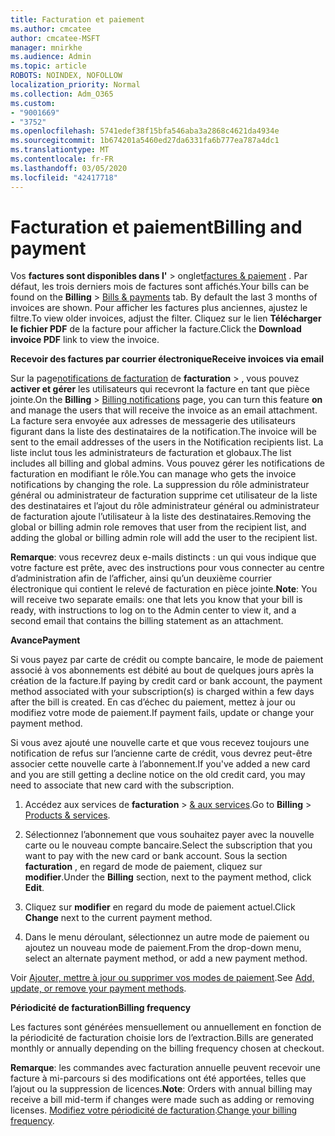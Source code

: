 ```yaml
---
title: Facturation et paiement
ms.author: cmcatee
author: cmcatee-MSFT
manager: mnirkhe
ms.audience: Admin
ms.topic: article
ROBOTS: NOINDEX, NOFOLLOW
localization_priority: Normal
ms.collection: Adm_O365
ms.custom:
- "9001669"
- "3752"
ms.openlocfilehash: 5741edef38f15bfa546aba3a2868c4621da4934e
ms.sourcegitcommit: 1b674201a5460ed27da6331fa6b777ea787a4dc1
ms.translationtype: MT
ms.contentlocale: fr-FR
ms.lasthandoff: 03/05/2020
ms.locfileid: "42417718"
---
```

# <a name="billing-and-payment"></a><span data-ttu-id="a6e54-102">Facturation et paiement</span><span class="sxs-lookup"><span data-stu-id="a6e54-102">Billing and payment</span></span>

<span data-ttu-id="a6e54-103">Vos **factures sont disponibles dans l'** > onglet[factures & paiement](https://go.microsoft.com/fwlink/p/?linkid=848039) .  Par défaut, les trois derniers mois de factures sont affichés.</span><span class="sxs-lookup"><span data-stu-id="a6e54-103">Your bills can be found on the **Billing** > [Bills & payments](https://go.microsoft.com/fwlink/p/?linkid=848039) tab.  By default the last 3 months of invoices are shown.</span></span>  <span data-ttu-id="a6e54-104">Pour afficher les factures plus anciennes, ajustez le filtre.</span><span class="sxs-lookup"><span data-stu-id="a6e54-104">To view older invoices, adjust the filter.</span></span>  <span data-ttu-id="a6e54-105">Cliquez sur le lien **Télécharger le fichier PDF** de la facture pour afficher la facture.</span><span class="sxs-lookup"><span data-stu-id="a6e54-105">Click the **Download invoice PDF** link to view the invoice.</span></span>

<span data-ttu-id="a6e54-106">**Recevoir des factures par courrier électronique**</span><span class="sxs-lookup"><span data-stu-id="a6e54-106">**Receive invoices via email**</span></span>

<span data-ttu-id="a6e54-107">Sur la page[notifications de facturation](https://go.microsoft.com/fwlink/p/?linkid=853212) de **facturation** > , vous pouvez **activer et gérer** les utilisateurs qui recevront la facture en tant que pièce jointe.</span><span class="sxs-lookup"><span data-stu-id="a6e54-107">On the **Billing** > [Billing notifications](https://go.microsoft.com/fwlink/p/?linkid=853212) page, you can turn this feature **on** and manage the users that will receive the invoice as an email attachment.</span></span> <span data-ttu-id="a6e54-108">La facture sera envoyée aux adresses de messagerie des utilisateurs figurant dans la liste des destinataires de la notification.</span><span class="sxs-lookup"><span data-stu-id="a6e54-108">The invoice will be sent to the email addresses of the users in the Notification recipients list.</span></span> <span data-ttu-id="a6e54-109">La liste inclut tous les administrateurs de facturation et globaux.</span><span class="sxs-lookup"><span data-stu-id="a6e54-109">The list includes all billing and global admins.</span></span>  <span data-ttu-id="a6e54-110">Vous pouvez gérer les notifications de facturation en modifiant le rôle.</span><span class="sxs-lookup"><span data-stu-id="a6e54-110">You can manage who gets the invoice notifications by changing the role.</span></span>  <span data-ttu-id="a6e54-111">La suppression du rôle administrateur général ou administrateur de facturation supprime cet utilisateur de la liste des destinataires et l’ajout du rôle administrateur général ou administrateur de facturation ajoute l’utilisateur à la liste des destinataires.</span><span class="sxs-lookup"><span data-stu-id="a6e54-111">Removing the global or billing admin role removes that user from the recipient list, and adding the global or billing admin role will add the user to the recipient list.</span></span>

<span data-ttu-id="a6e54-112">**Remarque**: vous recevrez deux e-mails distincts : un qui vous indique que votre facture est prête, avec des instructions pour vous connecter au centre d’administration afin de l’afficher, ainsi qu’un deuxième courrier électronique qui contient le relevé de facturation en pièce jointe.</span><span class="sxs-lookup"><span data-stu-id="a6e54-112">**Note**: You will receive two separate emails: one that lets you know that your bill is ready, with instructions to log on to the Admin center to view it, and a second email that contains the billing statement as an attachment.</span></span>

<span data-ttu-id="a6e54-113">**Avance**</span><span class="sxs-lookup"><span data-stu-id="a6e54-113">**Payment**</span></span>

<span data-ttu-id="a6e54-114">Si vous payez par carte de crédit ou compte bancaire, le mode de paiement associé à vos abonnements est débité au bout de quelques jours après la création de la facture.</span><span class="sxs-lookup"><span data-stu-id="a6e54-114">If paying by credit card or bank account, the payment method associated with your subscription(s) is charged within a few days after the bill is created.</span></span>  <span data-ttu-id="a6e54-115">En cas d’échec du paiement, mettez à jour ou modifiez votre mode de paiement.</span><span class="sxs-lookup"><span data-stu-id="a6e54-115">If payment fails, update or change your payment method.</span></span> 

<span data-ttu-id="a6e54-116">Si vous avez ajouté une nouvelle carte et que vous recevez toujours une notification de refus sur l’ancienne carte de crédit, vous devrez peut-être associer cette nouvelle carte à l’abonnement.</span><span class="sxs-lookup"><span data-stu-id="a6e54-116">If you've added a new card and you are still getting a decline notice on the old credit card, you may need to associate that new card with the subscription.</span></span>

1. <span data-ttu-id="a6e54-117">Accédez aux services de **facturation** > [& aux services](https://go.microsoft.com/fwlink/p/?linkid=842054).</span><span class="sxs-lookup"><span data-stu-id="a6e54-117">Go to **Billing** > [Products & services](https://go.microsoft.com/fwlink/p/?linkid=842054).</span></span>

2. <span data-ttu-id="a6e54-118">Sélectionnez l’abonnement que vous souhaitez payer avec la nouvelle carte ou le nouveau compte bancaire.</span><span class="sxs-lookup"><span data-stu-id="a6e54-118">Select the subscription that you want to pay with the new card or bank account.</span></span> <span data-ttu-id="a6e54-119">Sous la section **facturation** , en regard de mode de paiement, cliquez sur **modifier**.</span><span class="sxs-lookup"><span data-stu-id="a6e54-119">Under the **Billing** section, next to the payment method, click **Edit**.</span></span>

3. <span data-ttu-id="a6e54-120">Cliquez sur **modifier** en regard du mode de paiement actuel.</span><span class="sxs-lookup"><span data-stu-id="a6e54-120">Click **Change** next to the current payment method.</span></span>

4. <span data-ttu-id="a6e54-121">Dans le menu déroulant, sélectionnez un autre mode de paiement ou ajoutez un nouveau mode de paiement.</span><span class="sxs-lookup"><span data-stu-id="a6e54-121">From the drop-down menu, select an alternate payment method, or add a new payment method.</span></span>

<span data-ttu-id="a6e54-122">Voir [Ajouter, mettre à jour ou supprimer vos modes de paiement](https://go.microsoft.com/fwlink/?linkid=2118133).</span><span class="sxs-lookup"><span data-stu-id="a6e54-122">See [Add, update, or remove your payment methods](https://go.microsoft.com/fwlink/?linkid=2118133).</span></span>

<span data-ttu-id="a6e54-123">**Périodicité de facturation**</span><span class="sxs-lookup"><span data-stu-id="a6e54-123">**Billing frequency**</span></span>

<span data-ttu-id="a6e54-124">Les factures sont générées mensuellement ou annuellement en fonction de la périodicité de facturation choisie lors de l’extraction.</span><span class="sxs-lookup"><span data-stu-id="a6e54-124">Bills are generated monthly or annually depending on the billing frequency chosen at checkout.</span></span>  

<span data-ttu-id="a6e54-125">**Remarque**: les commandes avec facturation annuelle peuvent recevoir une facture à mi-parcours si des modifications ont été apportées, telles que l’ajout ou la suppression de licences.</span><span class="sxs-lookup"><span data-stu-id="a6e54-125">**Note**: Orders with annual billing may receive a bill mid-term if changes were made such as adding or removing licenses.</span></span>  <span data-ttu-id="a6e54-126">[Modifiez votre périodicité de facturation](https://go.microsoft.com/fwlink/?linkid=2119148).</span><span class="sxs-lookup"><span data-stu-id="a6e54-126">[Change your billing frequency](https://go.microsoft.com/fwlink/?linkid=2119148).</span></span>
